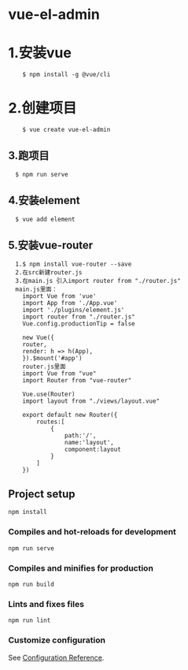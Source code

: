 # vue-el-admin

# 1.安装vue  
```shell
	$ npm install -g @vue/cli
````
# 2.创建项目
```shell
	$ vue create vue-el-admin
```
## 3.跑项目
```shell
  $ npm run serve
```
## 4.安装element
```
  $ vue add element
```
## 5.安装vue-router
```
  1.$ npm install vue-router --save
  2.在src新建router.js
  3.在main.js 引入import router from "./router.js"
  main.js里面：
	import Vue from 'vue'
	import App from './App.vue'
	import './plugins/element.js'
	import router from "./router.js"
	Vue.config.productionTip = false

	new Vue({
	router,
	render: h => h(App),
	}).$mount('#app')
	router.js里面
	import Vue from "vue"
	import Router from "vue-router"

	Vue.use(Router)
	import layout from "./views/layout.vue"

	export default new Router({
		routes:[
			{
				path:'/',
				name:'layout',
				component:layout
			}
		]
	})
```
## Project setup
```
npm install
```

### Compiles and hot-reloads for development
```
npm run serve
```

### Compiles and minifies for production
```
npm run build
```

### Lints and fixes files
```
npm run lint
```

### Customize configuration
See [Configuration Reference](https://cli.vuejs.org/config/).

